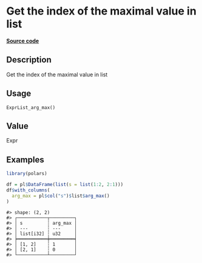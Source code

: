 

# Get the index of the maximal value in list

[**Source code**](https://github.com/pola-rs/r-polars/tree/5765842071140bd7a822ebb4fd6b0ab652d73f0d/R/expr__list.R#L243)

## Description

Get the index of the maximal value in list

## Usage

<pre><code class='language-R'>ExprList_arg_max()
</code></pre>

## Value

Expr

## Examples

``` r
library(polars)

df = pl$DataFrame(list(s = list(1:2, 2:1)))
df$with_columns(
  arg_max = pl$col("s")$list$arg_max()
)
```

    #> shape: (2, 2)
    #> ┌───────────┬─────────┐
    #> │ s         ┆ arg_max │
    #> │ ---       ┆ ---     │
    #> │ list[i32] ┆ u32     │
    #> ╞═══════════╪═════════╡
    #> │ [1, 2]    ┆ 1       │
    #> │ [2, 1]    ┆ 0       │
    #> └───────────┴─────────┘
